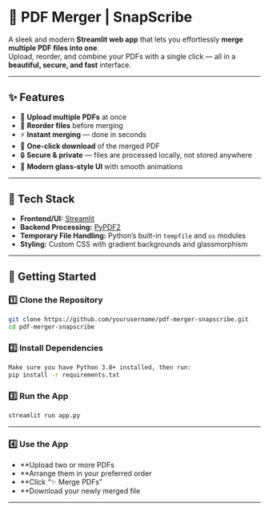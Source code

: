 # 📄 PDF Merger | SnapScribe

A sleek and modern **Streamlit web app** that lets you effortlessly **merge multiple PDF files into one**.  
Upload, reorder, and combine your PDFs with a single click — all in a **beautiful, secure, and fast** interface.  

---

## ✨ Features

- 📂 **Upload multiple PDFs** at once  
- 🔄 **Reorder files** before merging  
- ⚡ **Instant merging** — done in seconds  
- 💾 **One-click download** of the merged PDF  
- 🔒 **Secure & private** — files are processed locally, not stored anywhere  
- 🎨 **Modern glass-style UI** with smooth animations  

---

## 🧩 Tech Stack

- **Frontend/UI:** [Streamlit](https://streamlit.io/)  
- **Backend Processing:** [PyPDF2](https://pypi.org/project/PyPDF2/)  
- **Temporary File Handling:** Python’s built-in `tempfile` and `os` modules  
- **Styling:** Custom CSS with gradient backgrounds and glassmorphism  

---

## 🚀 Getting Started

### 1️⃣ Clone the Repository
```bash
git clone https://github.com/yourusername/pdf-merger-snapscribe.git
cd pdf-merger-snapscribe
```

### 2️⃣ Install Dependencies
```bash
Make sure you have Python 3.8+ installed, then run:
pip install -r requirements.txt
```

### 3️⃣ Run the App
```bash
streamlit run app.py
```
---
### 4️⃣ Use the App
- **Upload two or more PDFs
- **Arrange them in your preferred order
- **Click “✨ Merge PDFs”
- **Download your newly merged file
---
